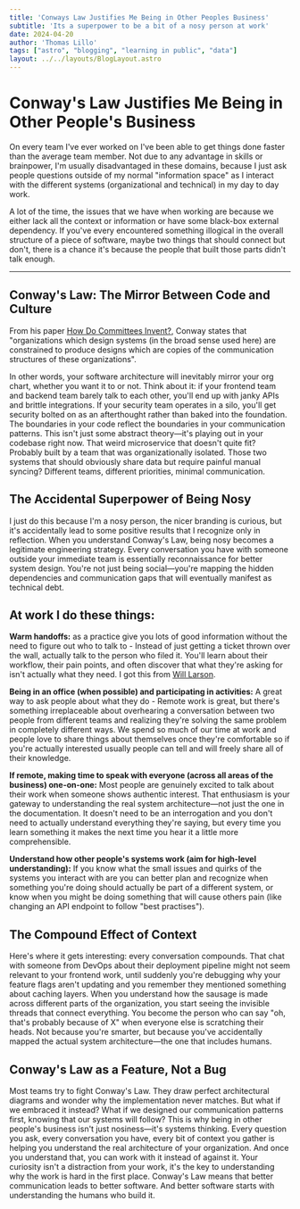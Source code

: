 ```yaml
---
title: 'Conways Law Justifies Me Being in Other Peoples Business'
subtitle: 'Its a superpower to be a bit of a nosy person at work'
date: 2024-04-20
author: 'Thomas Lillo'
tags: ["astro", "blogging", "learning in public", "data"]
layout: ../../layouts/BlogLayout.astro
---
```


# Conway's Law Justifies Me Being in Other People's Business

On every team I've ever worked on I've been able to get things done faster than the average team member. Not due to any advantage in skills or brainpower, I'm usually disadvantaged in these domains, because I just ask people questions outside of my normal "information space" as I interact with the different systems (organizational and technical) in my day to day work.

A lot of the time, the issues that we have when working are because we either lack all the context or information or have some black-box external dependency. If you've every encountered something illogical in the overall structure of a piece of software, maybe two things that should connect but don't, there is a chance it's because the people that built those parts didn't talk enough.

---

## Conway's Law: The Mirror Between Code and Culture

From his paper [How Do Committees Invent?](https://www.melconway.com/Home/pdf/committees.pdf), Conway states that "organizations which design systems (in the broad sense used here) are constrained to produce designs which are copies of the communication structures of these organizations".

In other words, your software architecture will inevitably mirror your org chart, whether you want it to or not. Think about it: if your frontend team and backend team barely talk to each other, you'll end up with janky APIs and brittle integrations. If your security team operates in a silo, you'll get security bolted on as an afterthought rather than baked into the foundation. The boundaries in your code reflect the boundaries in your communication patterns. This isn't just some abstract theory—it's playing out in your codebase right now. That weird microservice that doesn't quite fit? Probably built by a team that was organizationally isolated. Those two systems that should obviously share data but require painful manual syncing? Different teams, different priorities, minimal communication.

## The Accidental Superpower of Being Nosy

I just do this because I'm a nosy person, the nicer branding is curious, but it's accidentally lead to some positive results that I recognize only in reflection. When you understand Conway's Law, being nosy becomes a legitimate engineering strategy. Every conversation you have with someone outside your immediate team is essentially reconnaissance for better system design. You're not just being social—you're mapping the hidden dependencies and communication gaps that will eventually manifest as technical debt.

## At work I do these things:

**Warm handoffs:** as a practice give you lots of good information without the need to figure out who to talk to - Instead of just getting a ticket thrown over the wall, actually talk to the person who filed it. You'll learn about their workflow, their pain points, and often discover that what they're asking for isn't actually what they need. I got this from [Will Larson](https://lethain.com/no-wrong-doors).

**Being in an office (when possible) and participating in activities:** A great way to ask people about what they do - Remote work is great, but there's something irreplaceable about overhearing a conversation between two people from different teams and realizing they're solving the same problem in completely different ways. We spend so much of our time at work and people love to share things about themselves once they're comfortable so if you're actually interested usually people can tell and will freely share all of their knowledge.

**If remote, making time to speak with everyone (across all areas of the business) one-on-one:** Most people are genuinely excited to talk about their work when someone shows authentic interest. That enthusiasm is your gateway to understanding the real system architecture—not just the one in the documentation. It doesn't need to be an interrogation and you don't need to actually understand everything they're saying, but every time you learn something it makes the next time you hear it a little more comprehensible.

**Understand how other people's systems work (aim for high-level understanding):** If you know what the small issues and quirks of the systems you interact with are you can better plan and recognize when something you're doing should actually be part of a different system, or know when you might be doing something that will cause others pain (like changing an API endpoint to follow "best practises").

## The Compound Effect of Context

Here's where it gets interesting: every conversation compounds. That chat with someone from DevOps about their deployment pipeline might not seem relevant to your frontend work, until suddenly you're debugging why your feature flags aren't updating and you remember they mentioned something about caching layers.
When you understand how the sausage is made across different parts of the organization, you start seeing the invisible threads that connect everything. You become the person who can say "oh, that's probably because of X" when everyone else is scratching their heads. Not because you're smarter, but because you've accidentally mapped the actual system architecture—the one that includes humans.

## Conway's Law as a Feature, Not a Bug

Most teams try to fight Conway's Law. They draw perfect architectural diagrams and wonder why the implementation never matches. But what if we embraced it instead? What if we designed our communication patterns first, knowing that our systems will follow?
This is why being in other people's business isn't just nosiness—it's systems thinking. Every question you ask, every conversation you have, every bit of context you gather is helping you understand the real architecture of your organization. And once you understand that, you can work with it instead of against it.
Your curiosity isn't a distraction from your work, it's the key to understanding why the work is hard in the first place.
Conway's Law means that better communication leads to better software. And better software starts with understanding the humans who build it.
